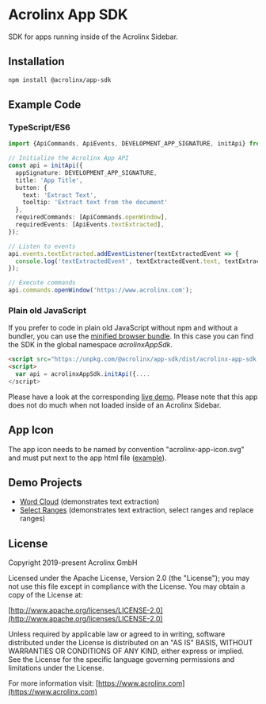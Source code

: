 # Acrolinx App SDK

SDK for apps running inside of the Acrolinx Sidebar.

## Installation 
```bash
npm install @acrolinx/app-sdk
```

## Example Code

### TypeScript/ES6

```typescript
import {ApiCommands, ApiEvents, DEVELOPMENT_APP_SIGNATURE, initApi} from '@acrolinx/app-sdk';

// Initialize the Acrolinx App API
const api = initApi({
  appSignature: DEVELOPMENT_APP_SIGNATURE,
  title: 'App Title',
  button: {
    text: 'Extract Text',
    tooltip: 'Extract text from the document'
  },
  requiredCommands: [ApiCommands.openWindow],
  requiredEvents: [ApiEvents.textExtracted],
});

// Listen to events
api.events.textExtracted.addEventListener(textExtractedEvent => {
  console.log('textExtractedEvent', textExtractedEvent.text, textExtractedEvent.languageId);
});

// Execute commands
api.commands.openWindow('https://www.acrolinx.com');
```

### Plain old JavaScript
If you prefer to code in plain old JavaScript without npm and without a bundler, 
you can use the [minified browser bundle](https://unpkg.com/@acrolinx/app-sdk/dist/acrolinx-app-sdk.min.js).
In this case you can find the SDK in the global namespace *acrolinxAppSdk*.

```html
<script src="https://unpkg.com/@acrolinx/app-sdk/dist/acrolinx-app-sdk.min.js"></script>
<script>
  var api = acrolinxAppSdk.initApi({.... 
</script>
```

Please have a look at the corresponding [live demo](https://acrolinx.github.io/app-sdk-js/examples/text-extraction/).
Please note that this app does not do much when not loaded inside of an Acrolinx Sidebar.

## App Icon

The app icon needs to be named by convention "acrolinx-app-icon.svg" and must put next to the app html file ([example](./docs/examples/text-extraction)).


## Demo Projects

* [Word Cloud](https://github.com/acrolinx/acrolinx-app-demo) (demonstrates text extraction)
* [Select Ranges](https://github.com/acrolinx/acrolinx-app-demo-select-ranges) (demonstrates text extraction, select ranges and replace ranges)

## License

Copyright 2019-present Acrolinx GmbH

Licensed under the Apache License, Version 2.0 (the "License");
you may not use this file except in compliance with the License.
You may obtain a copy of the License at:

[http://www.apache.org/licenses/LICENSE-2.0](http://www.apache.org/licenses/LICENSE-2.0)

Unless required by applicable law or agreed to in writing, software
distributed under the License is distributed on an "AS IS" BASIS,
WITHOUT WARRANTIES OR CONDITIONS OF ANY KIND, either express or implied.
See the License for the specific language governing permissions and
limitations under the License.

For more information visit: [https://www.acrolinx.com](https://www.acrolinx.com)
